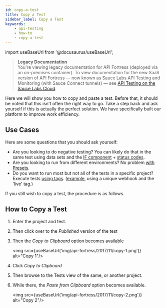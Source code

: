 ```yaml
---
id: copy-a-test
title: Copy a Test
sidebar_label: Copy a Test
keywords:
    - api-testing
    - how-to
    - copy-a-test
---
```


<head>
  <meta name="robots" content="noindex" />
</head>

import useBaseUrl from '@docusaurus/useBaseUrl';

>**Legacy Documentation**<br/>You're viewing legacy documentation for API Fortress (deployed via an on-premises container). To view documentation for the new SaaS version of API Fortress &#8212; now known as Sauce Labs API Testing and Monitoring (with Sauce Connect tunnels) &#8212; see [API Testing on the Sauce Labs Cloud](/api-testing/).

Here we will show you how to copy and paste a test. Before that, it should be noted that this isn't often the right way to go. Take a step back and ask yourself if this is actually the perfect solution. We have specifically built our platform to improve work efficiency.

## Use Cases

Here are some questions that you should ask yourself:

- Are you looking to do negative testing? You can likely do that in the same test using data sets and the [IF component](https://apifortress.com/doc/if-component/) + [status codes](https://apifortress.com/doc/working-with-the-response-object/).
- Are you looking to run from different environments? No problem [with Presets](https://apifortress.com/doc/environments-and-presets/).
- Do you want to run most but not all of the tests in a specific project? Execute tests [using tags](https://apifortressv3.docs.apiary.io/#reference/0/test-run/advanced-run-by-tag). ([example](https://mastiff.apifortress.com/app/api/rest/v3/9f68a3de-d990-43c2-bc84-c4a208e2f3f0362/tests/tag/live/run?sync=true), using a unique webhook and the 'live' tag.)

If you still wish to copy a test, the procedure is as follows.

## How to Copy a Test

1. Enter the project and test.
2. Then click over to the _Published_ version of the test
3. Then the _Copy to Clipboard_ option becomes available

   <img src={useBaseUrl('img/api-fortress/2017/11/copy-1.png')} alt="Copy 1"/>

4. Click _Copy to Clipboard_
5. Then browse to the Tests view of the same, or another project.
6. While there, the _Paste from Clipboard_ option becomes available.

   <img src={useBaseUrl('img/api-fortress/2017/11/copy-2.png')} alt="Copy 2"/>
